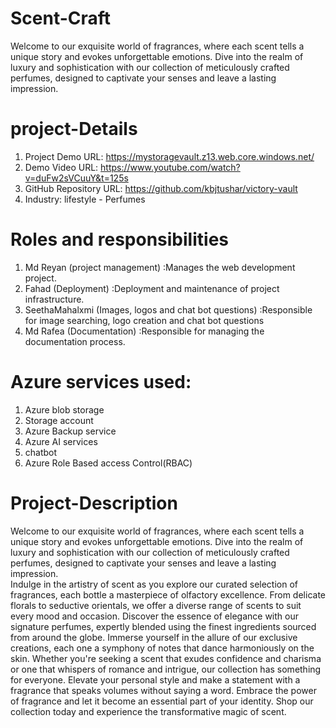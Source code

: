 # Scent-Craft
Welcome to our exquisite world of fragrances, where each scent tells a unique story and evokes unforgettable emotions. Dive into the realm of luxury and sophistication with our collection of meticulously crafted perfumes, designed to captivate your senses and leave a lasting impression.

# project-Details
1. Project Demo URL: https://mystoragevault.z13.web.core.windows.net/
2. Demo Video URL: https://www.youtube.com/watch?v=duFw2sVCuuY&t=125s
3. GitHub Repository URL: https://github.com/kbjtushar/victory-vault
4. Industry: lifestyle - Perfumes

# Roles and responsibilities
1. Md Reyan (project management) :Manages the web development project.
2. Fahad (Deployment) :Deployment and maintenance of project infrastructure.
3. SeethaMahalxmi (Images, logos and chat bot questions) :Responsible for image searching, logo creation and chat bot questions
4. Md Rafea (Documentation) :Responsible for managing the documentation process.

# Azure services used:
1. Azure blob storage
2. Storage account
3. Azure Backup service
4. Azure AI services
5. chatbot
6. Azure Role Based access Control(RBAC)

# Project-Description
Welcome to our exquisite world of fragrances, where each scent tells a unique story and evokes unforgettable emotions. Dive into the realm of luxury and sophistication with our collection of meticulously crafted perfumes, designed to captivate your senses and leave a lasting impression.
<br>
Indulge in the artistry of scent as you explore our curated selection of fragrances, each bottle a masterpiece of olfactory excellence. From delicate florals to seductive orientals, we offer a diverse range of scents to suit every mood and occasion.
Discover the essence of elegance with our signature perfumes, expertly blended using the finest ingredients sourced from around the globe. Immerse yourself in the allure of our exclusive creations, each one a symphony of notes that dance harmoniously on the skin.
Whether you're seeking a scent that exudes confidence and charisma or one that whispers of romance and intrigue, our collection has something for everyone. Elevate your personal style and make a statement with a fragrance that speaks volumes without saying a word.
Embrace the power of fragrance and let it become an essential part of your identity. Shop our collection today and experience the transformative magic of scent.




